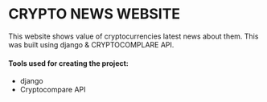# CRYPTO NEWS WEBSITE

This website shows value of cryptocurrencies latest news about them. This was built using django & CRYPTOCOMPLARE API.

#### Tools used for creating the project:
  - django
  - Cryptocompare API
 


